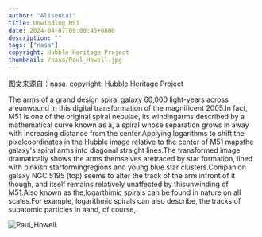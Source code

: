 ```yaml
---
author: "AlisonLai"
title: Unwinding M51
date: 2024-04-07T09:00:45+0800
description: ""
tags: ["nasa"]
copyright: Hubble Heritage Project
thumbnail: /nasa/Paul_Howell.jpg
---
```

图文来源自：nasa.  copyright: Hubble Heritage Project

  The arms of a grand design spiral galaxy 60,000 light-years across areunwound in this digital transformation of the magnificent 2005.In fact, M51 is one of the original spiral nebulae, its windingarms described by a mathematical curve known as a, a spiral whose separation grows in away with increasing distance from the center.Applying logarithms to shift the pixelcoordinates in the Hubble image relative to the center of M51 mapsthe galaxy's spiral arms into diagonal straight lines.The transformed image dramatically shows the arms themselves aretraced by star formation, lined with pinkish starformingregions and young blue star clusters.Companion galaxy NGC 5195 (top) seems to alter the track of the arm infront of it though, and itself remains relatively unaffected by thisunwinding of M51.Also known as the,logarthimic spirals can be found in nature on all scales.For example, logarithmic spirals can also describe, the tracks of subatomic particles in aand, of course,.

![Paul_Howell](/nasa/Paul_Howell.jpg)